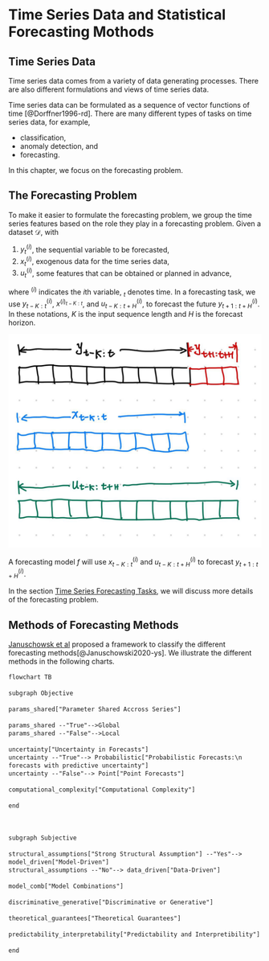 # Time Series Data and Statistical Forecasting Mothods


## Time Series Data

Time series data comes from a variety of data generating processes. There are also different formulations and views of time series data.

Time series data can be formulated as a sequence of vector functions of time [@Dorffner1996-rd]. There are many different types of tasks on time series data, for example,

- classification,
- anomaly detection, and
- forecasting.

In this chapter, we focus on the forecasting problem.

## The Forecasting Problem

To make it easier to formulate the forecasting problem, we group the time series features based on the role they play in a forecasting problem. Given a dataset $\mathcal D$, with

1. $y^{(i)}_t$, the sequential variable to be forecasted,
2. $x^{(i)}_t$, exogenous data for the time series data,
3. $u^{(i)}_t$, some features that can be obtained or planned in advance,

where ${}^{(i)}$ indicates the $i$th variable, ${}_ t$ denotes time. In a forecasting task, we use $y^{(i)} _ {t-K:t}$, $x^{(i) _ {t-K:t}}$, and $u^{(i)} _ {t-K:t+H}$, to forecast the future $y^{(i)} _ {t+1:t+H}$. In these notations, $K$ is the input sequence length and $H$ is the forecast horizon.


![time series forecasting problem](assets/time-series-forecasting-problem.jpg)

A forecasting model $f$ will use $x^{(i)} _ {t-K:t}$ and $u^{(i)} _ {t-K:t+H}$ to forecast $y^{(i)} _ {t+1:t+H}$.

In the section [Time Series Forecasting Tasks](timeseries-forecast.tasks.md), we will discuss more details of the forecasting problem.


## Methods of Forecasting Methods

[Januschowsk et al](https://www.sciencedirect.com/science/article/pii/S0169207019301529) proposed a framework to classify the different forecasting methods[@Januschowski2020-ys]. We illustrate the different methods in the following charts.


```mermaid
flowchart TB

subgraph Objective

params_shared["Parameter Shared Accross Series"]

params_shared --"True"-->Global
params_shared --"False"-->Local

uncertainty["Uncertainty in Forecasts"]
uncertainty --"True"--> Probabilistic["Probabilistic Forecasts:\n forecasts with predictive uncertainty"]
uncertainty --"False"--> Point["Point Forecasts"]

computational_complexity["Computational Complexity"]

end



subgraph Subjective

structural_assumptions["Strong Structural Assumption"] --"Yes"--> model_driven["Model-Driven"]
structural_assumptions --"No"--> data_driven["Data-Driven"]

model_comb["Model Combinations"]

discriminative_generative["Discriminative or Generative"]

theoretical_guarantees["Theoretical Guarantees"]

predictability_interpretability["Predictability and Interpretibility"]

end
```
